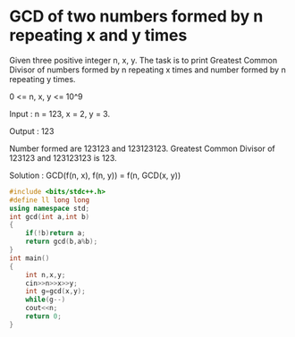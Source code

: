 # GCD of two numbers formed by n repeating x and y times

Given three positive integer n, x, y. The task is to print Greatest Common Divisor of numbers formed by n repeating x times
and number formed by n repeating y times.    
    
0 <= n, x, y <= 10^9

Input : n = 123, x = 2, y = 3.
    
Output : 123
    
Number formed are 123123 and 123123123. Greatest Common Divisor of 123123 and 123123123 is 123.
    
Solution : GCD(f(n, x), f(n, y)) = f(n, GCD(x, y))

```cpp
#include <bits/stdc++.h>
#define ll long long
using namespace std;
int gcd(int a,int b)
{
    if(!b)return a;
    return gcd(b,a%b);
}
int main()
{
    int n,x,y;
    cin>>n>>x>>y;
    int g=gcd(x,y);
    while(g--)
    cout<<n;
    return 0;
}
```
